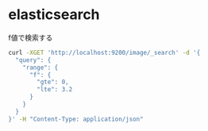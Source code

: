 # elasticsearch



f値で検索する
```sh
curl -XGET 'http://localhost:9200/image/_search' -d '{
  "query": {
    "range": {
      "f": {
        "gte": 0,
        "lte": 3.2
      }
    }
  }
}' -H "Content-Type: application/json"
```
